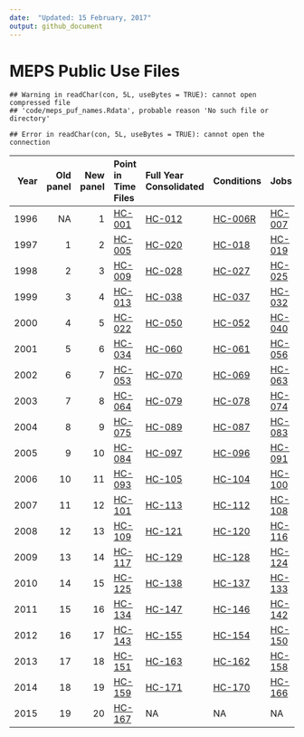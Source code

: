 ```yaml
---
date:  "Updated: 15 February, 2017"
output: github_document
---
```




# MEPS Public Use Files

<!-- NOTE: Do not edit this file directly...table is produced automatically from MEPS website -->
<!-- Instead, open an issue -->


```
## Warning in readChar(con, 5L, useBytes = TRUE): cannot open compressed file
## 'code/meps_puf_names.Rdata', probable reason 'No such file or directory'
```

```
## Error in readChar(con, 5L, useBytes = TRUE): cannot open the connection
```



| Year| Old panel| New panel|Point in Time Files                                                                                                                                                            |Full Year Consolidated                                                                                                                                                |Conditions                                                                                                                                                              |Jobs                                                                                                                                                          |Person Round Plan                                                                                                                                                     |Longitudinal                                                                                                                                                     |Event Files                                                                                                                                                            |
|----:|---------:|---------:|:------------------------------------------------------------------------------------------------------------------------------------------------------------------------------|:---------------------------------------------------------------------------------------------------------------------------------------------------------------------|:-----------------------------------------------------------------------------------------------------------------------------------------------------------------------|:-------------------------------------------------------------------------------------------------------------------------------------------------------------|:---------------------------------------------------------------------------------------------------------------------------------------------------------------------|:----------------------------------------------------------------------------------------------------------------------------------------------------------------|:----------------------------------------------------------------------------------------------------------------------------------------------------------------------|
| 1996|        NA|         1|[HC-001](https://meps.ahrq.gov/mepsweb/data_stats/download_data_files_results.jsp?cboDataYear=1996&cboDataTypeY=3%2CHousehold+Point-in-Time+File&buttonYearandDataType=Search) |[HC-012](https://meps.ahrq.gov/mepsweb/data_stats/download_data_files_results.jsp?cboDataYear=1996&cboDataTypeY=101%2CConsolidated+Data&buttonYearandDataType=Search) |[HC-006R](https://meps.ahrq.gov/mepsweb/data_stats/download_data_files_results.jsp?cboDataYear=1996&cboDataTypeY=101%2CMedical+Conditions&buttonYearandDataType=Search) |[HC-007](https://meps.ahrq.gov/mepsweb/data_stats/download_data_files_results.jsp?cboDataYear=1996&cboDataTypeY=101%2CJobs+File&buttonYearandDataType=Search) |[HC-024](https://meps.ahrq.gov/mepsweb/data_stats/download_data_files_results.jsp?cboDataYear=1996&cboDataTypeY=101%2CPerson+Round+Plan&buttonYearandDataType=Search) |[HC-023](https://meps.ahrq.gov/mepsweb/data_stats/download_data_files_results.jsp?cboDataYear=1996&cboDataTypeY=101%2CLongitudinal&buttonYearandDataType=Search) |[HC-010](https://meps.ahrq.gov/mepsweb/data_stats/download_data_files_results.jsp?cboDataYear=1996&cboDataTypeY=2%2CHousehold+Event+File&buttonYearandDataType=Search) |
| 1997|         1|         2|[HC-005](https://meps.ahrq.gov/mepsweb/data_stats/download_data_files_results.jsp?cboDataYear=1997&cboDataTypeY=3%2CHousehold+Point-in-Time+File&buttonYearandDataType=Search) |[HC-020](https://meps.ahrq.gov/mepsweb/data_stats/download_data_files_results.jsp?cboDataYear=1997&cboDataTypeY=101%2CConsolidated+Data&buttonYearandDataType=Search) |[HC-018](https://meps.ahrq.gov/mepsweb/data_stats/download_data_files_results.jsp?cboDataYear=1997&cboDataTypeY=101%2CMedical+Conditions&buttonYearandDataType=Search)  |[HC-019](https://meps.ahrq.gov/mepsweb/data_stats/download_data_files_results.jsp?cboDataYear=1997&cboDataTypeY=101%2CJobs+File&buttonYearandDataType=Search) |[HC-047](https://meps.ahrq.gov/mepsweb/data_stats/download_data_files_results.jsp?cboDataYear=1997&cboDataTypeY=101%2CPerson+Round+Plan&buttonYearandDataType=Search) |[HC-035](https://meps.ahrq.gov/mepsweb/data_stats/download_data_files_results.jsp?cboDataYear=1997&cboDataTypeY=101%2CLongitudinal&buttonYearandDataType=Search) |[HC-016](https://meps.ahrq.gov/mepsweb/data_stats/download_data_files_results.jsp?cboDataYear=1997&cboDataTypeY=2%2CHousehold+Event+File&buttonYearandDataType=Search) |
| 1998|         2|         3|[HC-009](https://meps.ahrq.gov/mepsweb/data_stats/download_data_files_results.jsp?cboDataYear=1998&cboDataTypeY=3%2CHousehold+Point-in-Time+File&buttonYearandDataType=Search) |[HC-028](https://meps.ahrq.gov/mepsweb/data_stats/download_data_files_results.jsp?cboDataYear=1998&cboDataTypeY=101%2CConsolidated+Data&buttonYearandDataType=Search) |[HC-027](https://meps.ahrq.gov/mepsweb/data_stats/download_data_files_results.jsp?cboDataYear=1998&cboDataTypeY=101%2CMedical+Conditions&buttonYearandDataType=Search)  |[HC-025](https://meps.ahrq.gov/mepsweb/data_stats/download_data_files_results.jsp?cboDataYear=1998&cboDataTypeY=101%2CJobs+File&buttonYearandDataType=Search) |[HC-047](https://meps.ahrq.gov/mepsweb/data_stats/download_data_files_results.jsp?cboDataYear=1998&cboDataTypeY=101%2CPerson+Round+Plan&buttonYearandDataType=Search) |[HC-048](https://meps.ahrq.gov/mepsweb/data_stats/download_data_files_results.jsp?cboDataYear=1998&cboDataTypeY=101%2CLongitudinal&buttonYearandDataType=Search) |[HC-026](https://meps.ahrq.gov/mepsweb/data_stats/download_data_files_results.jsp?cboDataYear=1998&cboDataTypeY=2%2CHousehold+Event+File&buttonYearandDataType=Search) |
| 1999|         3|         4|[HC-013](https://meps.ahrq.gov/mepsweb/data_stats/download_data_files_results.jsp?cboDataYear=1999&cboDataTypeY=3%2CHousehold+Point-in-Time+File&buttonYearandDataType=Search) |[HC-038](https://meps.ahrq.gov/mepsweb/data_stats/download_data_files_results.jsp?cboDataYear=1999&cboDataTypeY=101%2CConsolidated+Data&buttonYearandDataType=Search) |[HC-037](https://meps.ahrq.gov/mepsweb/data_stats/download_data_files_results.jsp?cboDataYear=1999&cboDataTypeY=101%2CMedical+Conditions&buttonYearandDataType=Search)  |[HC-032](https://meps.ahrq.gov/mepsweb/data_stats/download_data_files_results.jsp?cboDataYear=1999&cboDataTypeY=101%2CJobs+File&buttonYearandDataType=Search) |[HC-047](https://meps.ahrq.gov/mepsweb/data_stats/download_data_files_results.jsp?cboDataYear=1999&cboDataTypeY=101%2CPerson+Round+Plan&buttonYearandDataType=Search) |[HC-058](https://meps.ahrq.gov/mepsweb/data_stats/download_data_files_results.jsp?cboDataYear=1999&cboDataTypeY=101%2CLongitudinal&buttonYearandDataType=Search) |[HC-033](https://meps.ahrq.gov/mepsweb/data_stats/download_data_files_results.jsp?cboDataYear=1999&cboDataTypeY=2%2CHousehold+Event+File&buttonYearandDataType=Search) |
| 2000|         4|         5|[HC-022](https://meps.ahrq.gov/mepsweb/data_stats/download_data_files_results.jsp?cboDataYear=2000&cboDataTypeY=3%2CHousehold+Point-in-Time+File&buttonYearandDataType=Search) |[HC-050](https://meps.ahrq.gov/mepsweb/data_stats/download_data_files_results.jsp?cboDataYear=2000&cboDataTypeY=101%2CConsolidated+Data&buttonYearandDataType=Search) |[HC-052](https://meps.ahrq.gov/mepsweb/data_stats/download_data_files_results.jsp?cboDataYear=2000&cboDataTypeY=101%2CMedical+Conditions&buttonYearandDataType=Search)  |[HC-040](https://meps.ahrq.gov/mepsweb/data_stats/download_data_files_results.jsp?cboDataYear=2000&cboDataTypeY=101%2CJobs+File&buttonYearandDataType=Search) |[HC-047](https://meps.ahrq.gov/mepsweb/data_stats/download_data_files_results.jsp?cboDataYear=2000&cboDataTypeY=101%2CPerson+Round+Plan&buttonYearandDataType=Search) |[HC-065](https://meps.ahrq.gov/mepsweb/data_stats/download_data_files_results.jsp?cboDataYear=2000&cboDataTypeY=101%2CLongitudinal&buttonYearandDataType=Search) |[HC-051](https://meps.ahrq.gov/mepsweb/data_stats/download_data_files_results.jsp?cboDataYear=2000&cboDataTypeY=2%2CHousehold+Event+File&buttonYearandDataType=Search) |
| 2001|         5|         6|[HC-034](https://meps.ahrq.gov/mepsweb/data_stats/download_data_files_results.jsp?cboDataYear=2001&cboDataTypeY=3%2CHousehold+Point-in-Time+File&buttonYearandDataType=Search) |[HC-060](https://meps.ahrq.gov/mepsweb/data_stats/download_data_files_results.jsp?cboDataYear=2001&cboDataTypeY=101%2CConsolidated+Data&buttonYearandDataType=Search) |[HC-061](https://meps.ahrq.gov/mepsweb/data_stats/download_data_files_results.jsp?cboDataYear=2001&cboDataTypeY=101%2CMedical+Conditions&buttonYearandDataType=Search)  |[HC-056](https://meps.ahrq.gov/mepsweb/data_stats/download_data_files_results.jsp?cboDataYear=2001&cboDataTypeY=101%2CJobs+File&buttonYearandDataType=Search) |[HC-057](https://meps.ahrq.gov/mepsweb/data_stats/download_data_files_results.jsp?cboDataYear=2001&cboDataTypeY=101%2CPerson+Round+Plan&buttonYearandDataType=Search) |[HC-071](https://meps.ahrq.gov/mepsweb/data_stats/download_data_files_results.jsp?cboDataYear=2001&cboDataTypeY=101%2CLongitudinal&buttonYearandDataType=Search) |[HC-059](https://meps.ahrq.gov/mepsweb/data_stats/download_data_files_results.jsp?cboDataYear=2001&cboDataTypeY=2%2CHousehold+Event+File&buttonYearandDataType=Search) |
| 2002|         6|         7|[HC-053](https://meps.ahrq.gov/mepsweb/data_stats/download_data_files_results.jsp?cboDataYear=2002&cboDataTypeY=3%2CHousehold+Point-in-Time+File&buttonYearandDataType=Search) |[HC-070](https://meps.ahrq.gov/mepsweb/data_stats/download_data_files_results.jsp?cboDataYear=2002&cboDataTypeY=101%2CConsolidated+Data&buttonYearandDataType=Search) |[HC-069](https://meps.ahrq.gov/mepsweb/data_stats/download_data_files_results.jsp?cboDataYear=2002&cboDataTypeY=101%2CMedical+Conditions&buttonYearandDataType=Search)  |[HC-063](https://meps.ahrq.gov/mepsweb/data_stats/download_data_files_results.jsp?cboDataYear=2002&cboDataTypeY=101%2CJobs+File&buttonYearandDataType=Search) |[HC-066](https://meps.ahrq.gov/mepsweb/data_stats/download_data_files_results.jsp?cboDataYear=2002&cboDataTypeY=101%2CPerson+Round+Plan&buttonYearandDataType=Search) |[HC-080](https://meps.ahrq.gov/mepsweb/data_stats/download_data_files_results.jsp?cboDataYear=2002&cboDataTypeY=101%2CLongitudinal&buttonYearandDataType=Search) |[HC-067](https://meps.ahrq.gov/mepsweb/data_stats/download_data_files_results.jsp?cboDataYear=2002&cboDataTypeY=2%2CHousehold+Event+File&buttonYearandDataType=Search) |
| 2003|         7|         8|[HC-064](https://meps.ahrq.gov/mepsweb/data_stats/download_data_files_results.jsp?cboDataYear=2003&cboDataTypeY=3%2CHousehold+Point-in-Time+File&buttonYearandDataType=Search) |[HC-079](https://meps.ahrq.gov/mepsweb/data_stats/download_data_files_results.jsp?cboDataYear=2003&cboDataTypeY=101%2CConsolidated+Data&buttonYearandDataType=Search) |[HC-078](https://meps.ahrq.gov/mepsweb/data_stats/download_data_files_results.jsp?cboDataYear=2003&cboDataTypeY=101%2CMedical+Conditions&buttonYearandDataType=Search)  |[HC-074](https://meps.ahrq.gov/mepsweb/data_stats/download_data_files_results.jsp?cboDataYear=2003&cboDataTypeY=101%2CJobs+File&buttonYearandDataType=Search) |[HC-076](https://meps.ahrq.gov/mepsweb/data_stats/download_data_files_results.jsp?cboDataYear=2003&cboDataTypeY=101%2CPerson+Round+Plan&buttonYearandDataType=Search) |[HC-086](https://meps.ahrq.gov/mepsweb/data_stats/download_data_files_results.jsp?cboDataYear=2003&cboDataTypeY=101%2CLongitudinal&buttonYearandDataType=Search) |[HC-077](https://meps.ahrq.gov/mepsweb/data_stats/download_data_files_results.jsp?cboDataYear=2003&cboDataTypeY=2%2CHousehold+Event+File&buttonYearandDataType=Search) |
| 2004|         8|         9|[HC-075](https://meps.ahrq.gov/mepsweb/data_stats/download_data_files_results.jsp?cboDataYear=2004&cboDataTypeY=3%2CHousehold+Point-in-Time+File&buttonYearandDataType=Search) |[HC-089](https://meps.ahrq.gov/mepsweb/data_stats/download_data_files_results.jsp?cboDataYear=2004&cboDataTypeY=101%2CConsolidated+Data&buttonYearandDataType=Search) |[HC-087](https://meps.ahrq.gov/mepsweb/data_stats/download_data_files_results.jsp?cboDataYear=2004&cboDataTypeY=101%2CMedical+Conditions&buttonYearandDataType=Search)  |[HC-083](https://meps.ahrq.gov/mepsweb/data_stats/download_data_files_results.jsp?cboDataYear=2004&cboDataTypeY=101%2CJobs+File&buttonYearandDataType=Search) |[HC-088](https://meps.ahrq.gov/mepsweb/data_stats/download_data_files_results.jsp?cboDataYear=2004&cboDataTypeY=101%2CPerson+Round+Plan&buttonYearandDataType=Search) |[HC-098](https://meps.ahrq.gov/mepsweb/data_stats/download_data_files_results.jsp?cboDataYear=2004&cboDataTypeY=101%2CLongitudinal&buttonYearandDataType=Search) |[HC-085](https://meps.ahrq.gov/mepsweb/data_stats/download_data_files_results.jsp?cboDataYear=2004&cboDataTypeY=2%2CHousehold+Event+File&buttonYearandDataType=Search) |
| 2005|         9|        10|[HC-084](https://meps.ahrq.gov/mepsweb/data_stats/download_data_files_results.jsp?cboDataYear=2005&cboDataTypeY=3%2CHousehold+Point-in-Time+File&buttonYearandDataType=Search) |[HC-097](https://meps.ahrq.gov/mepsweb/data_stats/download_data_files_results.jsp?cboDataYear=2005&cboDataTypeY=101%2CConsolidated+Data&buttonYearandDataType=Search) |[HC-096](https://meps.ahrq.gov/mepsweb/data_stats/download_data_files_results.jsp?cboDataYear=2005&cboDataTypeY=101%2CMedical+Conditions&buttonYearandDataType=Search)  |[HC-091](https://meps.ahrq.gov/mepsweb/data_stats/download_data_files_results.jsp?cboDataYear=2005&cboDataTypeY=101%2CJobs+File&buttonYearandDataType=Search) |[HC-095](https://meps.ahrq.gov/mepsweb/data_stats/download_data_files_results.jsp?cboDataYear=2005&cboDataTypeY=101%2CPerson+Round+Plan&buttonYearandDataType=Search) |[HC-106](https://meps.ahrq.gov/mepsweb/data_stats/download_data_files_results.jsp?cboDataYear=2005&cboDataTypeY=101%2CLongitudinal&buttonYearandDataType=Search) |[HC-094](https://meps.ahrq.gov/mepsweb/data_stats/download_data_files_results.jsp?cboDataYear=2005&cboDataTypeY=2%2CHousehold+Event+File&buttonYearandDataType=Search) |
| 2006|        10|        11|[HC-093](https://meps.ahrq.gov/mepsweb/data_stats/download_data_files_results.jsp?cboDataYear=2006&cboDataTypeY=3%2CHousehold+Point-in-Time+File&buttonYearandDataType=Search) |[HC-105](https://meps.ahrq.gov/mepsweb/data_stats/download_data_files_results.jsp?cboDataYear=2006&cboDataTypeY=101%2CConsolidated+Data&buttonYearandDataType=Search) |[HC-104](https://meps.ahrq.gov/mepsweb/data_stats/download_data_files_results.jsp?cboDataYear=2006&cboDataTypeY=101%2CMedical+Conditions&buttonYearandDataType=Search)  |[HC-100](https://meps.ahrq.gov/mepsweb/data_stats/download_data_files_results.jsp?cboDataYear=2006&cboDataTypeY=101%2CJobs+File&buttonYearandDataType=Search) |[HC-103](https://meps.ahrq.gov/mepsweb/data_stats/download_data_files_results.jsp?cboDataYear=2006&cboDataTypeY=101%2CPerson+Round+Plan&buttonYearandDataType=Search) |[HC-114](https://meps.ahrq.gov/mepsweb/data_stats/download_data_files_results.jsp?cboDataYear=2006&cboDataTypeY=101%2CLongitudinal&buttonYearandDataType=Search) |[HC-102](https://meps.ahrq.gov/mepsweb/data_stats/download_data_files_results.jsp?cboDataYear=2006&cboDataTypeY=2%2CHousehold+Event+File&buttonYearandDataType=Search) |
| 2007|        11|        12|[HC-101](https://meps.ahrq.gov/mepsweb/data_stats/download_data_files_results.jsp?cboDataYear=2007&cboDataTypeY=3%2CHousehold+Point-in-Time+File&buttonYearandDataType=Search) |[HC-113](https://meps.ahrq.gov/mepsweb/data_stats/download_data_files_results.jsp?cboDataYear=2007&cboDataTypeY=101%2CConsolidated+Data&buttonYearandDataType=Search) |[HC-112](https://meps.ahrq.gov/mepsweb/data_stats/download_data_files_results.jsp?cboDataYear=2007&cboDataTypeY=101%2CMedical+Conditions&buttonYearandDataType=Search)  |[HC-108](https://meps.ahrq.gov/mepsweb/data_stats/download_data_files_results.jsp?cboDataYear=2007&cboDataTypeY=101%2CJobs+File&buttonYearandDataType=Search) |[HC-111](https://meps.ahrq.gov/mepsweb/data_stats/download_data_files_results.jsp?cboDataYear=2007&cboDataTypeY=101%2CPerson+Round+Plan&buttonYearandDataType=Search) |[HC-122](https://meps.ahrq.gov/mepsweb/data_stats/download_data_files_results.jsp?cboDataYear=2007&cboDataTypeY=101%2CLongitudinal&buttonYearandDataType=Search) |[HC-110](https://meps.ahrq.gov/mepsweb/data_stats/download_data_files_results.jsp?cboDataYear=2007&cboDataTypeY=2%2CHousehold+Event+File&buttonYearandDataType=Search) |
| 2008|        12|        13|[HC-109](https://meps.ahrq.gov/mepsweb/data_stats/download_data_files_results.jsp?cboDataYear=2008&cboDataTypeY=3%2CHousehold+Point-in-Time+File&buttonYearandDataType=Search) |[HC-121](https://meps.ahrq.gov/mepsweb/data_stats/download_data_files_results.jsp?cboDataYear=2008&cboDataTypeY=101%2CConsolidated+Data&buttonYearandDataType=Search) |[HC-120](https://meps.ahrq.gov/mepsweb/data_stats/download_data_files_results.jsp?cboDataYear=2008&cboDataTypeY=101%2CMedical+Conditions&buttonYearandDataType=Search)  |[HC-116](https://meps.ahrq.gov/mepsweb/data_stats/download_data_files_results.jsp?cboDataYear=2008&cboDataTypeY=101%2CJobs+File&buttonYearandDataType=Search) |[HC-119](https://meps.ahrq.gov/mepsweb/data_stats/download_data_files_results.jsp?cboDataYear=2008&cboDataTypeY=101%2CPerson+Round+Plan&buttonYearandDataType=Search) |[HC-130](https://meps.ahrq.gov/mepsweb/data_stats/download_data_files_results.jsp?cboDataYear=2008&cboDataTypeY=101%2CLongitudinal&buttonYearandDataType=Search) |[HC-118](https://meps.ahrq.gov/mepsweb/data_stats/download_data_files_results.jsp?cboDataYear=2008&cboDataTypeY=2%2CHousehold+Event+File&buttonYearandDataType=Search) |
| 2009|        13|        14|[HC-117](https://meps.ahrq.gov/mepsweb/data_stats/download_data_files_results.jsp?cboDataYear=2009&cboDataTypeY=3%2CHousehold+Point-in-Time+File&buttonYearandDataType=Search) |[HC-129](https://meps.ahrq.gov/mepsweb/data_stats/download_data_files_results.jsp?cboDataYear=2009&cboDataTypeY=101%2CConsolidated+Data&buttonYearandDataType=Search) |[HC-128](https://meps.ahrq.gov/mepsweb/data_stats/download_data_files_results.jsp?cboDataYear=2009&cboDataTypeY=101%2CMedical+Conditions&buttonYearandDataType=Search)  |[HC-124](https://meps.ahrq.gov/mepsweb/data_stats/download_data_files_results.jsp?cboDataYear=2009&cboDataTypeY=101%2CJobs+File&buttonYearandDataType=Search) |[HC-127](https://meps.ahrq.gov/mepsweb/data_stats/download_data_files_results.jsp?cboDataYear=2009&cboDataTypeY=101%2CPerson+Round+Plan&buttonYearandDataType=Search) |[HC-139](https://meps.ahrq.gov/mepsweb/data_stats/download_data_files_results.jsp?cboDataYear=2009&cboDataTypeY=101%2CLongitudinal&buttonYearandDataType=Search) |[HC-126](https://meps.ahrq.gov/mepsweb/data_stats/download_data_files_results.jsp?cboDataYear=2009&cboDataTypeY=2%2CHousehold+Event+File&buttonYearandDataType=Search) |
| 2010|        14|        15|[HC-125](https://meps.ahrq.gov/mepsweb/data_stats/download_data_files_results.jsp?cboDataYear=2010&cboDataTypeY=3%2CHousehold+Point-in-Time+File&buttonYearandDataType=Search) |[HC-138](https://meps.ahrq.gov/mepsweb/data_stats/download_data_files_results.jsp?cboDataYear=2010&cboDataTypeY=101%2CConsolidated+Data&buttonYearandDataType=Search) |[HC-137](https://meps.ahrq.gov/mepsweb/data_stats/download_data_files_results.jsp?cboDataYear=2010&cboDataTypeY=101%2CMedical+Conditions&buttonYearandDataType=Search)  |[HC-133](https://meps.ahrq.gov/mepsweb/data_stats/download_data_files_results.jsp?cboDataYear=2010&cboDataTypeY=101%2CJobs+File&buttonYearandDataType=Search) |[HC-136](https://meps.ahrq.gov/mepsweb/data_stats/download_data_files_results.jsp?cboDataYear=2010&cboDataTypeY=101%2CPerson+Round+Plan&buttonYearandDataType=Search) |[HC-148](https://meps.ahrq.gov/mepsweb/data_stats/download_data_files_results.jsp?cboDataYear=2010&cboDataTypeY=101%2CLongitudinal&buttonYearandDataType=Search) |[HC-135](https://meps.ahrq.gov/mepsweb/data_stats/download_data_files_results.jsp?cboDataYear=2010&cboDataTypeY=2%2CHousehold+Event+File&buttonYearandDataType=Search) |
| 2011|        15|        16|[HC-134](https://meps.ahrq.gov/mepsweb/data_stats/download_data_files_results.jsp?cboDataYear=2011&cboDataTypeY=3%2CHousehold+Point-in-Time+File&buttonYearandDataType=Search) |[HC-147](https://meps.ahrq.gov/mepsweb/data_stats/download_data_files_results.jsp?cboDataYear=2011&cboDataTypeY=101%2CConsolidated+Data&buttonYearandDataType=Search) |[HC-146](https://meps.ahrq.gov/mepsweb/data_stats/download_data_files_results.jsp?cboDataYear=2011&cboDataTypeY=101%2CMedical+Conditions&buttonYearandDataType=Search)  |[HC-142](https://meps.ahrq.gov/mepsweb/data_stats/download_data_files_results.jsp?cboDataYear=2011&cboDataTypeY=101%2CJobs+File&buttonYearandDataType=Search) |[HC-145](https://meps.ahrq.gov/mepsweb/data_stats/download_data_files_results.jsp?cboDataYear=2011&cboDataTypeY=101%2CPerson+Round+Plan&buttonYearandDataType=Search) |[HC-156](https://meps.ahrq.gov/mepsweb/data_stats/download_data_files_results.jsp?cboDataYear=2011&cboDataTypeY=101%2CLongitudinal&buttonYearandDataType=Search) |[HC-144](https://meps.ahrq.gov/mepsweb/data_stats/download_data_files_results.jsp?cboDataYear=2011&cboDataTypeY=2%2CHousehold+Event+File&buttonYearandDataType=Search) |
| 2012|        16|        17|[HC-143](https://meps.ahrq.gov/mepsweb/data_stats/download_data_files_results.jsp?cboDataYear=2012&cboDataTypeY=3%2CHousehold+Point-in-Time+File&buttonYearandDataType=Search) |[HC-155](https://meps.ahrq.gov/mepsweb/data_stats/download_data_files_results.jsp?cboDataYear=2012&cboDataTypeY=101%2CConsolidated+Data&buttonYearandDataType=Search) |[HC-154](https://meps.ahrq.gov/mepsweb/data_stats/download_data_files_results.jsp?cboDataYear=2012&cboDataTypeY=101%2CMedical+Conditions&buttonYearandDataType=Search)  |[HC-150](https://meps.ahrq.gov/mepsweb/data_stats/download_data_files_results.jsp?cboDataYear=2012&cboDataTypeY=101%2CJobs+File&buttonYearandDataType=Search) |[HC-153](https://meps.ahrq.gov/mepsweb/data_stats/download_data_files_results.jsp?cboDataYear=2012&cboDataTypeY=101%2CPerson+Round+Plan&buttonYearandDataType=Search) |[HC-164](https://meps.ahrq.gov/mepsweb/data_stats/download_data_files_results.jsp?cboDataYear=2012&cboDataTypeY=101%2CLongitudinal&buttonYearandDataType=Search) |[HC-152](https://meps.ahrq.gov/mepsweb/data_stats/download_data_files_results.jsp?cboDataYear=2012&cboDataTypeY=2%2CHousehold+Event+File&buttonYearandDataType=Search) |
| 2013|        17|        18|[HC-151](https://meps.ahrq.gov/mepsweb/data_stats/download_data_files_results.jsp?cboDataYear=2013&cboDataTypeY=3%2CHousehold+Point-in-Time+File&buttonYearandDataType=Search) |[HC-163](https://meps.ahrq.gov/mepsweb/data_stats/download_data_files_results.jsp?cboDataYear=2013&cboDataTypeY=101%2CConsolidated+Data&buttonYearandDataType=Search) |[HC-162](https://meps.ahrq.gov/mepsweb/data_stats/download_data_files_results.jsp?cboDataYear=2013&cboDataTypeY=101%2CMedical+Conditions&buttonYearandDataType=Search)  |[HC-158](https://meps.ahrq.gov/mepsweb/data_stats/download_data_files_results.jsp?cboDataYear=2013&cboDataTypeY=101%2CJobs+File&buttonYearandDataType=Search) |[HC-161](https://meps.ahrq.gov/mepsweb/data_stats/download_data_files_results.jsp?cboDataYear=2013&cboDataTypeY=101%2CPerson+Round+Plan&buttonYearandDataType=Search) |[HC-172](https://meps.ahrq.gov/mepsweb/data_stats/download_data_files_results.jsp?cboDataYear=2013&cboDataTypeY=101%2CLongitudinal&buttonYearandDataType=Search) |[HC-160](https://meps.ahrq.gov/mepsweb/data_stats/download_data_files_results.jsp?cboDataYear=2013&cboDataTypeY=2%2CHousehold+Event+File&buttonYearandDataType=Search) |
| 2014|        18|        19|[HC-159](https://meps.ahrq.gov/mepsweb/data_stats/download_data_files_results.jsp?cboDataYear=2014&cboDataTypeY=3%2CHousehold+Point-in-Time+File&buttonYearandDataType=Search) |[HC-171](https://meps.ahrq.gov/mepsweb/data_stats/download_data_files_results.jsp?cboDataYear=2014&cboDataTypeY=101%2CConsolidated+Data&buttonYearandDataType=Search) |[HC-170](https://meps.ahrq.gov/mepsweb/data_stats/download_data_files_results.jsp?cboDataYear=2014&cboDataTypeY=101%2CMedical+Conditions&buttonYearandDataType=Search)  |[HC-166](https://meps.ahrq.gov/mepsweb/data_stats/download_data_files_results.jsp?cboDataYear=2014&cboDataTypeY=101%2CJobs+File&buttonYearandDataType=Search) |[HC-169](https://meps.ahrq.gov/mepsweb/data_stats/download_data_files_results.jsp?cboDataYear=2014&cboDataTypeY=101%2CPerson+Round+Plan&buttonYearandDataType=Search) |NA                                                                                                                                                               |[HC-168](https://meps.ahrq.gov/mepsweb/data_stats/download_data_files_results.jsp?cboDataYear=2014&cboDataTypeY=2%2CHousehold+Event+File&buttonYearandDataType=Search) |
| 2015|        19|        20|[HC-167](https://meps.ahrq.gov/mepsweb/data_stats/download_data_files_results.jsp?cboDataYear=2015&cboDataTypeY=3%2CHousehold+Point-in-Time+File&buttonYearandDataType=Search) |NA                                                                                                                                                                    |NA                                                                                                                                                                      |NA                                                                                                                                                            |NA                                                                                                                                                                    |NA                                                                                                                                                               |NA                                                                                                                                                                     |
